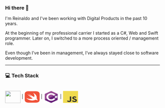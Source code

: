 ### Hi there 👋

I'm Reinaldo and I've been working with Digital Products in the past 10 years. 

At the beginning of my professional carrier I started as a C#, Web and Swift programmer. Later on, I switched to a more process oriented / management role.

Even though I’ve been in management, I’ve always stayed close to software development.<br/><hr>

### 💻 Tech Stack 

<div stile="display: inline_block"><br/>
  <img align="center" height="40" width="50" src="https://cdn.jsdelivr.net/gh/devicons/devicon@latest/icons/python/python-original.svg" /> |
  <img align="center" alt="Srbentu-Swift" height="40" width="50" src="https://raw.githubusercontent.com/devicons/devicon/master/icons/swift/swift-original.svg"> | 
  <img align="center" alt="Srbentu-Csharp" height="40" width="50" src="https://raw.githubusercontent.com/devicons/devicon/master/icons/csharp/csharp-original.svg"> | 
  <img align="center" alt="Srbentu-Js" height="40" width="50" src="https://raw.githubusercontent.com/devicons/devicon/master/icons/javascript/javascript-original.svg">
  
</div>
<br/>
<!--
### 🐍 SnaKeO
 <picture>
  <source media="(prefers-color-scheme: dark)" srcset="https://raw.githubusercontent.com/reicamargo/reicamargo/output/github-contribution-grid-snake-dark.svg">
  <source media="(prefers-color-scheme: light)" srcset="https://raw.githubusercontent.com/reicamargo/reicamargo/output/github-contribution-grid-snake.svg">
  <img alt="github contribution grid snake animation" src="https://raw.githubusercontent.com/reicamargo/reicamargo/output/github-contribution-grid-snake.svg">
</picture>
-->

